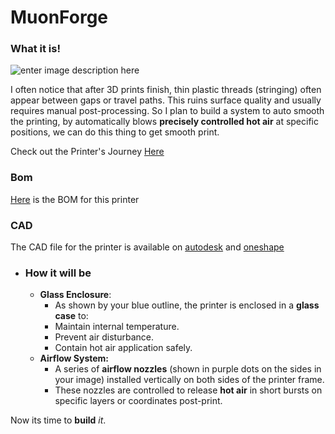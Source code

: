 # MuonForge
### **What it is!**

![enter image description here](https://files.edgestore.dev/iz2sept3369gmc0f/publicFiles/_public/d9443607-f6a6-46f3-8584-bd05eae0a13f.jpg)


[](https://github.com/asmahdi08/MuonForge/blob/main/JOURNAL.md#plan-to-achieve)

I often notice that after 3D prints finish, thin plastic threads (stringing) often appear between gaps or travel paths. This ruins surface quality and usually requires manual post-processing. So I plan to build a system to auto smooth the printing, by automatically blows  **precisely controlled hot air**  at specific positions, we can do this thing to get smooth print.

Check out the Printer's Journey [Here](https://infill.hackclub.com/printers/muonforge/)

### Bom
[Here](https://docs.google.com/spreadsheets/d/14x0yJbEj5C0rEIQlVVuA8SjHctHjPKWwfSs_GVw-i9w/edit?gid=1260412662#gid=1260412662) is the BOM for this printer

### CAD
The CAD file for the printer is available on [autodesk](https://autode.sk/42gcF8B) and [oneshape](https://cad.onshape.com/documents/3349b807a03fe84f4fc0f3cb/w/b2111816dbf8ea3aa4b7eab1/e/ff7fe39f09c31c14beff4fb1?renderMode=0&uiState=67faccc9e9a02b4af7a81ac3) 

-   ### **How it will be**
    
    [](https://github.com/asmahdi08/MuonForge/blob/main/JOURNAL.md#how-it-will-be)
    
    -   **Glass Enclosure**:
        -   As shown by your blue outline, the printer is enclosed in a  **glass case**  to:
        -   Maintain internal temperature.
        -   Prevent air disturbance.
        -   Contain hot air application safely.
    -   **Airflow System:**
        -   A series of  **airflow nozzles**  (shown in purple dots on the sides in your image) installed vertically on both sides of the printer frame.
        -   These nozzles are controlled to release  **hot air**  in short bursts on specific layers or coordinates post-print.


Now its time to **build** *it*.


